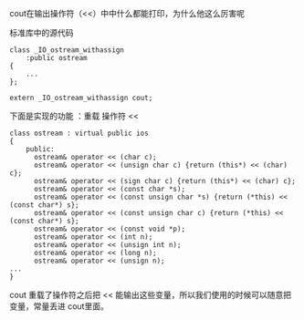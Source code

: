 cout在输出操作符（<<）中中什么都能打印，为什么他这么厉害呢

标准库中的源代码

```
class _IO_ostream_withassign
    :public ostream
{
    ...
};

extern _IO_ostream_withassign cout;

```

下面是实现的功能 ：重载 操作符 <<

```
class ostream : virtual public ios
{
    public:
      ostream& operator << (char c);
      ostream& operator << (unsign char c) {return (this*) << (char) c};
      ostream& operator << (sign char c) {return (this*) << (char) c};
      ostream& operator << (const char *s);
      ostream& operator << (const unsign char *s) {return (*this) << (const char*) s};
      ostream& operator << (const unsign char c) {return (*this) << (const char*) s};
      ostream& operator << (const void *p);
      ostream& operator << (int n);
      ostream& operator << (unsign int n);
      ostream& operator << (long n);
      ostream& operator << (unsign n);
...
}
```
cout 重载了操作符之后把 << 能输出这些变量，所以我们使用的时候可以随意把 变量，常量丢进 cout里面。
